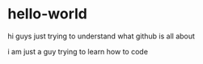 # hello-world

hi guys
just trying to understand what github is all about

i am just a guy trying to learn how to code
